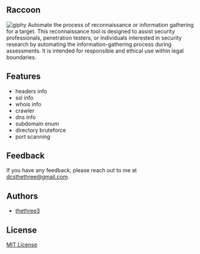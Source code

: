 ## Raccoon
   ![giphy](https://github.com/thethree3/Raccoon/assets/152316930/0fb61d85-d28a-4c2a-8e93-bdbc01a43da7)
   Automate the process of reconnaissance or information gathering for a target.
   This reconnaissance tool is designed to assist security professionals, penetration testers, or individuals interested in security research by automating the information-gathering process during assessments. It is intended for responsible and ethical use within legal boundaries.

## Features
- headers info
- ssl info
- whois info
- crawler
- dns info
- subdomain enum
- directory bruteforce
- port scanning

## Feedback
   If you have any feedback, please reach out to me at dcsthethree@gmail.com.

## Authors
- [thethree3](https://github.com/thethree3)

## License
[MIT License](LICENSE)
